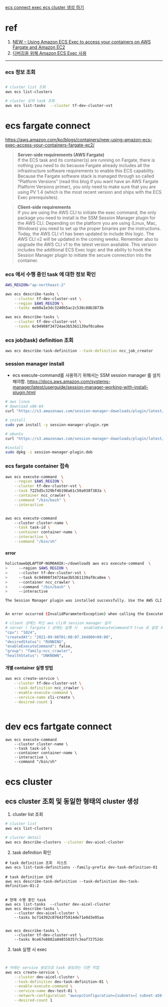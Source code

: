 [ecs connect exec ](#ecs_fargate_connect)
[ecs cluster 생성 하기](#ecs_cluster)

# ref
1. [NEW – Using Amazon ECS Exec to access your containers on AWS Fargate and Amazon EC2](!https://aws.amazon.com/ko/blogs/containers/new-using-amazon-ecs-exec-access-your-containers-fargate-ec2/)
2. [디버깅을 위해 Amazon ECS Exec 사용](!https://docs.aws.amazon.com/AmazonECS/latest/userguide/ecs-exec.html)


 - - - 


### ecs 정보 조회 

```bash

# cluster list 조회 
aws ecs list-clusters

# cluster 상의 task 조회
aws ecs list-tasks  --cluster tf-dev-cluster-vst
```


# ecs fargate connect
https://aws.amazon.com/ko/blogs/containers/new-using-amazon-ecs-exec-access-your-containers-fargate-ec2/


> **Server-side requirements (AWS Fargate)**  
> If the ECS task and its container(s) are running on Fargate, there is nothing you need to do because Fargate already includes all the infrastructure software requirements to enable this ECS capability. Because the Fargate software stack is managed through so called “Platform Versions” (read this blog if you want have an AWS Fargate Platform Versions primer), you only need to make sure that you are using PV 1.4 (which is the most recent version and ships with the ECS Exec prerequisites).


> **Client-side requirements**  
> If you are using the AWS CLI to initiate the exec command, the only package you need to install is the SSM Session Manager plugin for the AWS CLI. Depending on the platform you are using (Linux, Mac, Windows) you need to set up the proper binaries per the instructions. Today, the AWS CLI v1 has been updated to include this logic. The AWS CLI v2 will be updated in the coming weeks. Remember also to upgrade the AWS CLI v1 to the latest version available. This version includes the additional ECS Exec logic and the ability to hook the Session Manager plugin to initiate the secure connection into the container.




### ecs 에서 수행 중인 task 에 대한 정보 확인 
```bash
AWS_REGION="ap-northeast-2"

aws ecs describe-tasks \
    --cluster tf-dev-cluster-vst \
    --region $AWS_REGION \
    --tasks eeb0a1e3dc3240b5ac2c538c88b3873b

aws ecs describe-tasks \
    --cluster tf-dev-cluster-vst \
    --tasks 6c94908f34724ae3b5361139af0ca0ee
```

### ecs job(task) definition 조회
```bash
aws ecs describe-task-definition --task-definition ncc_job_creator
```


### session manager install
- ecs execute-command를 사용하기 위해서는 SSM session manager 를 설치 해야함. 
https://docs.aws.amazon.com/systems-manager/latest/userguide/session-manager-working-with-install-plugin.html

```bash
# aws linux
# download x86-64
curl "https://s3.amazonaws.com/session-manager-downloads/plugin/latest/linux_64bit/session-manager-plugin.rpm" -o "session-manager-plugin.rpm"

# install
sudo yum install -y session-manager-plugin.rpm
```

```bash
# ubuntu
curl "https://s3.amazonaws.com/session-manager-downloads/plugin/latest/ubuntu_64bit/session-manager-plugin.deb" -o "session-manager-plugin.deb"

#install
sudo dpkg -i session-manager-plugin.deb
```


### ecs fargate container 접속 

```bash
aws ecs execute-command  \
    --region $AWS_REGION \
    --cluster tf-dev-cluster-vst \
    --task 7225d5c329bf46198a61c50a938f383a \
    --container ncc_crawler \
    --command "/bin/bash" \
    --interactive


aws ecs execute-command 
    --cluster cluster-name \
    --task task-id \
    --container container-name \
    --interactive \
    --command "/bin/sh"

```


#### error 
```bash
holictoweb@LAPTOP-NGM0A0IK:~/download$ aws ecs execute-command  \
>     --region $AWS_REGION \
>     --cluster tf-dev-cluster-vst \
>     --task 6c94908f34724ae3b5361139af0ca0ee \
>     --container ncc_crawler \
>     --command "/bin/bash" \
>     --interactive

The Session Manager plugin was installed successfully. Use the AWS CLI to start a session.


An error occurred (InvalidParameterException) when calling the ExecuteCommand operation: The execute command failed because execute command was not enabled when the task was run or the execute command agent isn’t running. Wait and try again or run a new task with execute command enabled and try again.

# client 상에는 최신 aws cli와 session manager 설치
# server ( fargate ) 상에는 실행 시   enableExecuteCommand가 true 로 설정 되어야함. 
"cpu": "1024",
"createdAt": "2021-09-06T01:00:07.344000+09:00",
"desiredStatus": "RUNNING",
"enableExecuteCommand": false,
"group": "family:ncc_crawler",
"healthStatus": "UNKNOWN",
```


#### 개별 container 실행 방법
```bash
aws ecs create-service \
    --cluster tf-dev-cluster-vst \
    --task-definition ncc_crawler \
    --enable-execute-command \
    --service-name cli-create \
    --desired-count 1



```



# dev ecs fartgate connect 
```
aws ecs execute-command 
    --cluster cluster-name \
    --task task-id \
    --container container-name \
    --interactive \
    --command "/bin/sh"

```




# ecs cluster
## ecs cluster 조회 및 동일한 형태의 cluster 생성
1. cluster list 조회 

```bash
# cluster list
aws ecs list-clusters

# cluster detail 
aws ecs describe-clusters --cluster dev-aicel-cluster

```


2. task definition 확인
```
# task definition 조회  리스트 
aws ecs list-task-definitions --family-prefix dev-task-definition-01

# task definition 상세 
aws ecs describe-task-definition --task-definition dev-task-definition-01:2


# 현재 수행 중인 task 
aws ecs list-tasks  --cluster dev-aicel-cluster
aws ecs describe-tasks \
    --cluster dev-aicel-cluster \
    --tasks bc714392c07643f5914de71e0d3e95aa


aws ecs describe-tasks \
    --cluster tf-dev-cluster-vst \
    --tasks 0ce67e8882a848558357c3eaf72752dc
```

3. task 실행 시 exec 
```bash


# 아래는 service 생성으로 task 생성과는 다른 작업 
aws ecs create-service \
    --cluster dev-aicel-cluster \
    --task-definition dev-task-definition-01 \
    --enable-execute-command \
    --service-name dev-test-01 \
    --network-configuration "awsvpcConfiguration={subnets=[ subnet-a56f08cc]}" \
    --desired-count 1

```